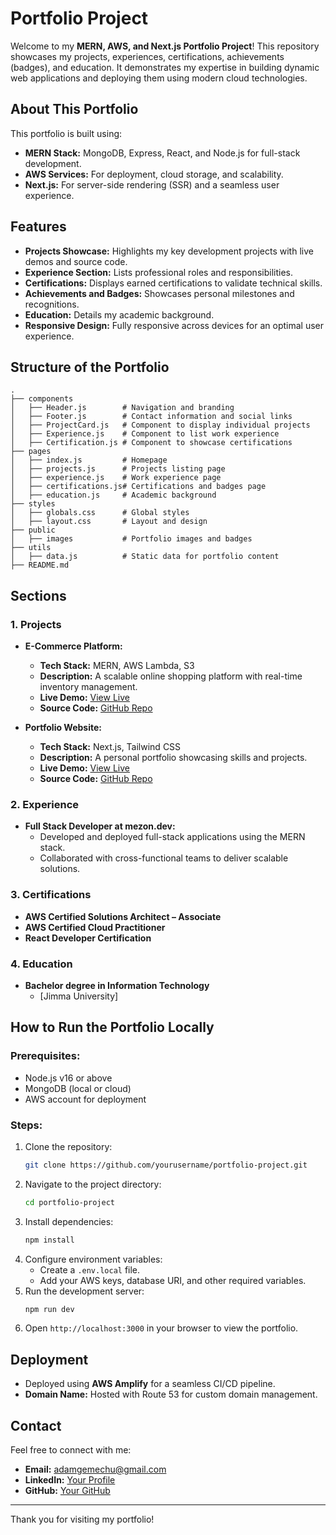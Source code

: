 # Portfolio Project

Welcome to my **MERN, AWS, and Next.js Portfolio Project**! This repository showcases my projects, experiences, certifications, achievements (badges), and education. It demonstrates my expertise in building dynamic web applications and deploying them using modern cloud technologies.

## **About This Portfolio**

This portfolio is built using:

- **MERN Stack:** MongoDB, Express, React, and Node.js for full-stack development.
- **AWS Services:** For deployment, cloud storage, and scalability.
- **Next.js:** For server-side rendering (SSR) and a seamless user experience.

## **Features**

- **Projects Showcase:** Highlights my key development projects with live demos and source code.
- **Experience Section:** Lists professional roles and responsibilities.
- **Certifications:** Displays earned certifications to validate technical skills.
- **Achievements and Badges:** Showcases personal milestones and recognitions.
- **Education:** Details my academic background.
- **Responsive Design:** Fully responsive across devices for an optimal user experience.

## **Structure of the Portfolio**

```plaintext
.
├── components
│   ├── Header.js        # Navigation and branding
│   ├── Footer.js        # Contact information and social links
│   ├── ProjectCard.js   # Component to display individual projects
│   ├── Experience.js    # Component to list work experience
│   ├── Certification.js # Component to showcase certifications
├── pages
│   ├── index.js         # Homepage
│   ├── projects.js      # Projects listing page
│   ├── experience.js    # Work experience page
│   ├── certifications.js# Certifications and badges page
│   ├── education.js     # Academic background
├── styles
│   ├── globals.css      # Global styles
│   ├── layout.css       # Layout and design
├── public
│   ├── images           # Portfolio images and badges
├── utils
│   ├── data.js          # Static data for portfolio content
├── README.md
```

## **Sections**

### **1. Projects**

- **E-Commerce Platform:**

  - **Tech Stack:** MERN, AWS Lambda, S3
  - **Description:** A scalable online shopping platform with real-time inventory management.
  - **Live Demo:** [View Live](#)
  - **Source Code:** [GitHub Repo](#)

- **Portfolio Website:**
  - **Tech Stack:** Next.js, Tailwind CSS
  - **Description:** A personal portfolio showcasing skills and projects.
  - **Live Demo:** [View Live](#)
  - **Source Code:** [GitHub Repo](#)

### **2. Experience**

- **Full Stack Developer at mezon.dev:**
  - Developed and deployed full-stack applications using the MERN stack.
  - Collaborated with cross-functional teams to deliver scalable solutions.

### **3. Certifications**

- **AWS Certified Solutions Architect – Associate**
- **AWS Certified Cloud Practitioner**
- **React Developer Certification**

### **4. Education**

- **Bachelor degree in Information Technology**
  - [Jimma University]

## **How to Run the Portfolio Locally**

### Prerequisites:

- Node.js v16 or above
- MongoDB (local or cloud)
- AWS account for deployment

### Steps:

1. Clone the repository:
   ```bash
   git clone https://github.com/yourusername/portfolio-project.git
   ```
2. Navigate to the project directory:
   ```bash
   cd portfolio-project
   ```
3. Install dependencies:
   ```bash
   npm install
   ```
4. Configure environment variables:
   - Create a `.env.local` file.
   - Add your AWS keys, database URI, and other required variables.
5. Run the development server:
   ```bash
   npm run dev
   ```
6. Open `http://localhost:3000` in your browser to view the portfolio.

## **Deployment**

- Deployed using **AWS Amplify** for a seamless CI/CD pipeline.
- **Domain Name:** Hosted with Route 53 for custom domain management.

## **Contact**

Feel free to connect with me:

- **Email:** adamgemechu@gmail.com
- **LinkedIn:** [Your Profile](https://linkedin.com/in/yourprofile)
- **GitHub:** [Your GitHub](https://github.com/yourusername)

---

Thank you for visiting my portfolio!
